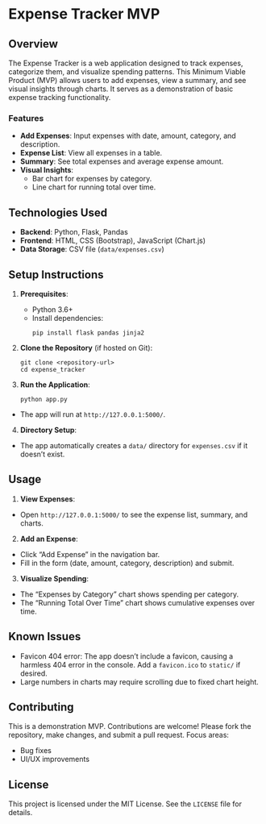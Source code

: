 ﻿# Expense Tracker MVP

## Overview
The Expense Tracker is a web application designed to track expenses, categorize them, and visualize spending patterns. This Minimum Viable Product (MVP) allows users to add expenses, view a summary, and see visual insights through charts. It serves as a demonstration of basic expense tracking functionality.

### Features
- **Add Expenses**: Input expenses with date, amount, category, and description.
- **Expense List**: View all expenses in a table.
- **Summary**: See total expenses and average expense amount.
- **Visual Insights**:
  - Bar chart for expenses by category.
  - Line chart for running total over time.

## Technologies Used
- **Backend**: Python, Flask, Pandas
- **Frontend**: HTML, CSS (Bootstrap), JavaScript (Chart.js)
- **Data Storage**: CSV file (`data/expenses.csv`)

## Setup Instructions
1. **Prerequisites**:
   - Python 3.6+
   - Install dependencies:
     ```
     pip install flask pandas jinja2
     ```

2. **Clone the Repository** (if hosted on Git):
     ```
   git clone <repository-url>
   cd expense_tracker
     ```
3. **Run the Application**:
     ```
   python app.py
     ```
- The app will run at `http://127.0.0.1:5000/`.

4. **Directory Setup**:
- The app automatically creates a `data/` directory for `expenses.csv` if it doesn’t exist.

## Usage
1. **View Expenses**:
- Open `http://127.0.0.1:5000/` to see the expense list, summary, and charts.
2. **Add an Expense**:
- Click “Add Expense” in the navigation bar.
- Fill in the form (date, amount, category, description) and submit.
3. **Visualize Spending**:
- The “Expenses by Category” chart shows spending per category.
- The “Running Total Over Time” chart shows cumulative expenses over time.

## Known Issues
- Favicon 404 error: The app doesn’t include a favicon, causing a harmless 404 error in the console. Add a `favicon.ico` to `static/` if desired.
- Large numbers in charts may require scrolling due to fixed chart height.

## Contributing
This is a demonstration MVP. Contributions are welcome! Please fork the repository, make changes, and submit a pull request. Focus areas:
- Bug fixes
- UI/UX improvements

## License
This project is licensed under the MIT License. See the `LICENSE` file for details.